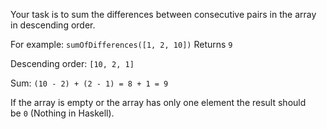 Your task is to sum the differences between consecutive pairs in the array in descending order.

For example: `sumOfDifferences([1, 2, 10])` Returns `9`

Descending order: `[10, 2, 1]`

Sum: `(10 - 2) + (2 - 1) = 8 + 1 = 9`

If the array is empty or the array has only one element the result should be `0` (Nothing in Haskell).

